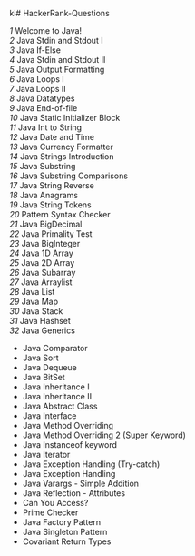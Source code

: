 ki# HackerRank-Questions

_1_ Welcome to Java!
<br>
_2_ Java Stdin and Stdout I
<br>
_3_ Java If-Else
<br>
_4_ Java Stdin and Stdout II
<br>
_5_ Java Output Formatting
<br>
_6_ Java Loops I
<br>
_7_ Java Loops II
<br>
_8_ Java Datatypes
<br>
_9_ Java End-of-file
<br>
_10_ Java Static Initializer Block
<br>
_11_ Java Int to String
<br>
_12_ Java Date and Time
<br>
_13_ Java Currency Formatter
<br>
_14_ Java Strings Introduction
<br>
_15_ Java Substring
<br>
_16_ Java Substring Comparisons
<br>
_17_ Java String Reverse
<br>
_18_ Java Anagrams
<br>
_19_ Java String Tokens
<br>
_20_ Pattern Syntax Checker
<br>
_21_ Java BigDecimal
<br>
_22_ Java Primality Test
<br>
_23_ Java BigInteger
<br>
_24_ Java 1D Array
<br>
_25_ Java 2D Array
<br>
_26_ Java Subarray
<br>
_27_ Java Arraylist
<br>
_28_ Java List
<br>
_29_ Java Map
<br>
_30_ Java Stack
<br>
_31_ Java Hashset
<br>
_32_ Java Generics
<br>
- Java Comparator
- Java Sort
- Java Dequeue
- Java BitSet
- Java Inheritance I
- Java Inheritance II
- Java Abstract Class
- Java Interface
- Java Method Overriding
- Java Method Overriding 2 (Super Keyword)
- Java Instanceof keyword
- Java Iterator
- Java Exception Handling (Try-catch)
- Java Exception Handling
- Java Varargs - Simple Addition
- Java Reflection - Attributes
- Can You Access?
- Prime Checker
- Java Factory Pattern
- Java Singleton Pattern
- Covariant Return Types
